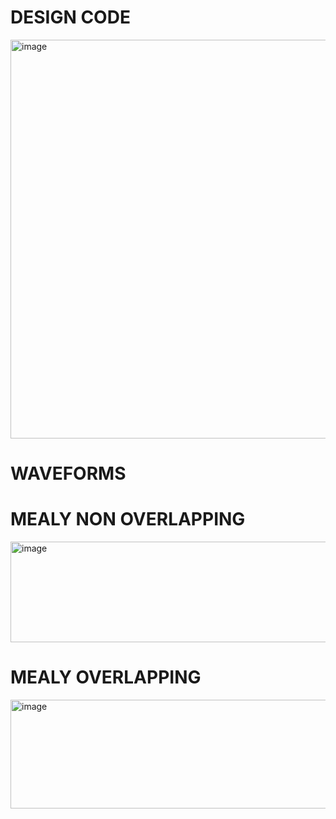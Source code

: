 
# DESIGN CODE

<img width="1361" height="638" alt="image" src="https://github.com/user-attachments/assets/0a83ff4b-30de-4784-948c-6e2d0a067a9d" />

# WAVEFORMS
# MEALY NON OVERLAPPING

<img width="1345" height="161" alt="image" src="https://github.com/user-attachments/assets/df9a4a05-746d-4623-99b1-07774e4b74ef" />

# MEALY OVERLAPPING

<img width="1352" height="174" alt="image" src="https://github.com/user-attachments/assets/a6a41d2a-8e5b-482b-8902-d2fb4b21ee9a" />
